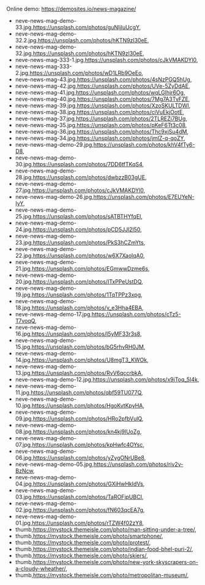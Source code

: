 Online demo: https://demosites.io/news-magazine/


- neve-news-mag-demo-33.jpg,https://unsplash.com/photos/guNIjIuUcgY,
- neve-news-mag-demo-32.2.jpg,https://unsplash.com/photos/hKTN9zl30eE,
- neve-news-mag-demo-32.jpg,https://unsplash.com/photos/hKTN9zl30eE,
- neve-news-mag-333-1.jpg,https://unsplash.com/photos/cJkVMAKDYl0,
- neve-news-mag-333-2.jpg,https://unsplash.com/photos/wD1LRb9OeEo,
- neve-news-mag-43.jpg,https://unsplash.com/photos/4sNzPGQ5hUg,
- neve-news-mag-42.jpg,https://unsplash.com/photos/UVe-5ZyDdAE,
- neve-news-mag-41.jpg,https://unsplash.com/photos/wqLGlhjr6Og,
- neve-news-mag-40.jpg,https://unsplash.com/photos/7Mg7A3TvFZE,
- neve-news-mag-39.jpg,https://unsplash.com/photos/XzoSKULTDWI,
- neve-news-mag-38.jpg,https://unsplash.com/photos/ciVuEkjOotE,
- neve-news-mag-37.jpg,https://unsplash.com/photos/2TLREZi7BUg,
- neve-news-mag-35.jpg,https://unsplash.com/photos/pKeF6Tt3c08,
- neve-news-mag-36.jpg,https://unsplash.com/photos/Thc9xjSu4dM,
- neve-news-mag-34.jpg,https://unsplash.com/photos/jmIZ-q-qoZY,
- neve-news-mag-demo-29.jpg,https://unsplash.com/photos/khV4fTy6-D8,
- neve-news-mag-demo-30.jpg,https://unsplash.com/photos/7DD6tfTKqS4,
- neve-news-mag-demo-28.jpg,https://unsplash.com/photos/dwbzzB03gUE,
- neve-news-mag-demo-27.jpg,https://unsplash.com/photos/cJkVMAKDYl0,
- neve-news-mag-demo-26.jpg,https://unsplash.com/photos/E7EUYeN-IyY,
- neve-news-mag-demo-25.jpg,https://unsplash.com/photos/sATBTHYfqEI,
- neve-news-mag-demo-24.jpg,https://unsplash.com/photos/pCD5JJl2l50,
- neve-news-mag-demo-23.jpg,https://unsplash.com/photos/PkS3hCZmYts,
- neve-news-mag-demo-22.jpg,https://unsplash.com/photos/w6X7XaolqA0,
- neve-news-mag-demo-21.jpg,https://unsplash.com/photos/EGmwwDzme6s,
- neve-news-mag-demo-20.jpg,https://unsplash.com/photos/ITxPPeUstDQ,
- neve-news-mag-demo-19.jpg,https://unsplash.com/photos/1TqTPPz3xpg,
- neve-news-mag-demo-18.jpg,https://unsplash.com/photos/v_e3Hha4EBA,
- neve-news-mag-demo-17.jpg,https://unsplash.com/photos/cTz5-T7voqQ,
- neve-news-mag-demo-16.jpg,https://unsplash.com/photos/I5yMF33r3s8,
- neve-news-mag-demo-15.jpg,https://unsplash.com/photos/bG5rhvRH0JM,
- neve-news-mag-demo-14.jpg,https://unsplash.com/photos/U8mgT3_KWOk,
- neve-news-mag-demo-13.jpg,https://unsplash.com/photos/RvV6qccrbkA,
- neve-news-mag-demo-12.jpg,https://unsplash.com/photos/x9iToq_5I4k,
- neve-news-mag-demo-11.jpg,https://unsplash.com/photos/qbf59TU077Q,
- neve-news-mag-demo-10.jpg,https://unsplash.com/photos/HgoKvtKpyHA,
- neve-news-mag-demo-09.jpg,https://unsplash.com/photos/HRo2pfbVulQ,
- neve-news-mag-demo-08.jpg,https://unsplash.com/photos/kn4kj9lUoZg,
- neve-news-mag-demo-07.jpg,https://unsplash.com/photos/kpHwfc4OYsc,
- neve-news-mag-demo-06.jpg,https://unsplash.com/photos/yZygONrUBe8,
- neve-news-mag-demo-05.jpg,https://unsplash.com/photos/riv2v-BzNcw,
- neve-news-mag-demo-04.jpg,https://unsplash.com/photos/GXiHwHkIdVs,
- neve-news-mag-demo-03.jpg,https://unsplash.com/photos/TaROFjpUBCI,
- neve-news-mag-demo-02.jpg,https://unsplash.com/photos/fN603qcEA7g,
- neve-news-mag-demo-01.jpg,https://unsplash.com/photos/rTZW4f02zY8,
- thumb,https://mystock.themeisle.com/photo/man-sitting-under-a-tree/,
- thumb,https://mystock.themeisle.com/photo/smartphone/,
- thumb,https://mystock.themeisle.com/photo/protest/,
- thumb,https://mystock.themeisle.com/photo/indian-food-bhel-puri-2/,
- thumb,https://mystock.themeisle.com/photo/skiers/,
- thumb,https://mystock.themeisle.com/photo/new-york-skyscrapers-on-a-cloudy-wheather/,
- thumb,https://mystock.themeisle.com/photo/metropolitan-museum/,

